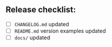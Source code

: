 ## Release checklist:
- [ ] `CHANGELOG.md` updated
- [ ] `README.md` version examples updated
- [ ] `docs/` updated
